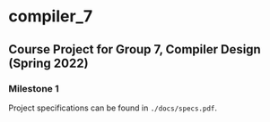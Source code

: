 # compiler_7
## Course Project for Group 7, Compiler Design (Spring 2022)


### Milestone 1
Project specifications can be found in `./docs/specs.pdf`. 
